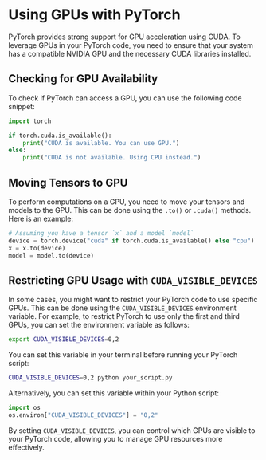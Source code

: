 # Using GPUs with PyTorch

PyTorch provides strong support for GPU acceleration using CUDA. To leverage GPUs in your PyTorch code, you need to ensure that your system has a compatible NVIDIA GPU and the necessary CUDA libraries installed.

## Checking for GPU Availability

To check if PyTorch can access a GPU, you can use the following code snippet:

```python
import torch

if torch.cuda.is_available():
    print("CUDA is available. You can use GPU.")
else:
    print("CUDA is not available. Using CPU instead.")
```

## Moving Tensors to GPU

To perform computations on a GPU, you need to move your tensors and models to the GPU. This can be done using the `.to()` or `.cuda()` methods. Here is an example:

```python
# Assuming you have a tensor `x` and a model `model`
device = torch.device("cuda" if torch.cuda.is_available() else "cpu")
x = x.to(device)
model = model.to(device)
```

## Restricting GPU Usage with `CUDA_VISIBLE_DEVICES`

In some cases, you might want to restrict your PyTorch code to use specific GPUs. This can be done using the `CUDA_VISIBLE_DEVICES` environment variable. For example, to restrict PyTorch to use only the first and third GPUs, you can set the environment variable as follows:

```bash
export CUDA_VISIBLE_DEVICES=0,2
```

You can set this variable in your terminal before running your PyTorch script:

```bash
CUDA_VISIBLE_DEVICES=0,2 python your_script.py
```

Alternatively, you can set this variable within your Python script:

```python
import os
os.environ["CUDA_VISIBLE_DEVICES"] = "0,2"
```

By setting `CUDA_VISIBLE_DEVICES`, you can control which GPUs are visible to your PyTorch code, allowing you to manage GPU resources more effectively.
